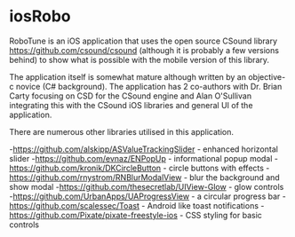 # iosRobo

RoboTune is an iOS application that uses the open source CSound library https://github.com/csound/csound (although it is probably a few versions behind) to show what is possible with the mobile version of this library.

The application itself is somewhat mature although written by an objective-c novice (C# background). The application has 2 co-authors with Dr. Brian Carty focusing on CSD for the CSound engine and Alan O'Sullivan integrating this with the CSound iOS libraries and general UI of the application.

There are numerous other libraries utilised in this application.

-https://github.com/alskipp/ASValueTrackingSlider - enhanced horizontal slider
-https://github.com/evnaz/ENPopUp - informational popup modal
-https://github.com/kronik/DKCircleButton - circle buttons with effects
-https://github.com/rnystrom/RNBlurModalView - blur the background and show modal
-https://github.com/thesecretlab/UIView-Glow - glow controls
-https://github.com/UrbanApps/UAProgressView - a circular progress bar
-https://github.com/scalessec/Toast - Android like toast notifications
-https://github.com/Pixate/pixate-freestyle-ios - CSS styling for basic controls
